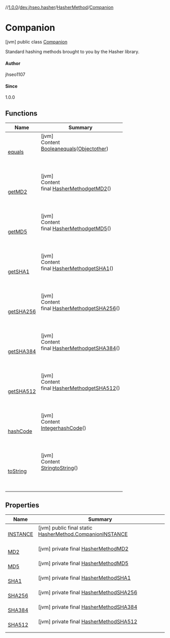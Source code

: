 //[1.0.0](../../../index.md)/[dev.jhseo.hasher](../../index.md)/[HasherMethod](../index.md)/[Companion](index.md)



# Companion  
 [jvm] public class [Companion](index.md)

Standard hashing methods brought to you by the Hasher library.



#### Author  


jhseo1107



#### Since  


1.0.0

   


## Functions  
  
|  Name|  Summary| 
|---|---|
| <a name="kotlin/Any/equals/#kotlin.Any?/PointingToDeclaration/"></a>[equals](index.md#%5Bkotlin%2FAny%2Fequals%2F%23kotlin.Any%3F%2FPointingToDeclaration%2F%5D%2FFunctions%2F-1209063571)| <a name="kotlin/Any/equals/#kotlin.Any?/PointingToDeclaration/"></a>[jvm]  <br>Content  <br>[Boolean](https://docs.oracle.com/javase/8/docs/api/java/lang/Boolean.html)[equals](index.md#%5Bkotlin%2FAny%2Fequals%2F%23kotlin.Any%3F%2FPointingToDeclaration%2F%5D%2FFunctions%2F-1209063571)([Object](https://docs.oracle.com/javase/8/docs/api/java/lang/Object.html)[other](index.md#%5Bkotlin%2FAny%2Fequals%2F%23kotlin.Any%3F%2FPointingToDeclaration%2F%5D%2FFunctions%2F-1209063571))  <br>  <br><br><br>
| <a name="dev.jhseo.hasher/HasherMethod.Companion/<get-MD2>/#/PointingToDeclaration/"></a>[getMD2](get-m-d2.md)| <a name="dev.jhseo.hasher/HasherMethod.Companion/<get-MD2>/#/PointingToDeclaration/"></a>[jvm]  <br>Content  <br>final [HasherMethod](../index.md)[getMD2](get-m-d2.md)()  <br>  <br><br><br>
| <a name="dev.jhseo.hasher/HasherMethod.Companion/<get-MD5>/#/PointingToDeclaration/"></a>[getMD5](get-m-d5.md)| <a name="dev.jhseo.hasher/HasherMethod.Companion/<get-MD5>/#/PointingToDeclaration/"></a>[jvm]  <br>Content  <br>final [HasherMethod](../index.md)[getMD5](get-m-d5.md)()  <br>  <br><br><br>
| <a name="dev.jhseo.hasher/HasherMethod.Companion/<get-SHA1>/#/PointingToDeclaration/"></a>[getSHA1](get-s-h-a1.md)| <a name="dev.jhseo.hasher/HasherMethod.Companion/<get-SHA1>/#/PointingToDeclaration/"></a>[jvm]  <br>Content  <br>final [HasherMethod](../index.md)[getSHA1](get-s-h-a1.md)()  <br>  <br><br><br>
| <a name="dev.jhseo.hasher/HasherMethod.Companion/<get-SHA256>/#/PointingToDeclaration/"></a>[getSHA256](get-s-h-a256.md)| <a name="dev.jhseo.hasher/HasherMethod.Companion/<get-SHA256>/#/PointingToDeclaration/"></a>[jvm]  <br>Content  <br>final [HasherMethod](../index.md)[getSHA256](get-s-h-a256.md)()  <br>  <br><br><br>
| <a name="dev.jhseo.hasher/HasherMethod.Companion/<get-SHA384>/#/PointingToDeclaration/"></a>[getSHA384](get-s-h-a384.md)| <a name="dev.jhseo.hasher/HasherMethod.Companion/<get-SHA384>/#/PointingToDeclaration/"></a>[jvm]  <br>Content  <br>final [HasherMethod](../index.md)[getSHA384](get-s-h-a384.md)()  <br>  <br><br><br>
| <a name="dev.jhseo.hasher/HasherMethod.Companion/<get-SHA512>/#/PointingToDeclaration/"></a>[getSHA512](get-s-h-a512.md)| <a name="dev.jhseo.hasher/HasherMethod.Companion/<get-SHA512>/#/PointingToDeclaration/"></a>[jvm]  <br>Content  <br>final [HasherMethod](../index.md)[getSHA512](get-s-h-a512.md)()  <br>  <br><br><br>
| <a name="kotlin/Any/hashCode/#/PointingToDeclaration/"></a>[hashCode](index.md#%5Bkotlin%2FAny%2FhashCode%2F%23%2FPointingToDeclaration%2F%5D%2FFunctions%2F-1209063571)| <a name="kotlin/Any/hashCode/#/PointingToDeclaration/"></a>[jvm]  <br>Content  <br>[Integer](https://docs.oracle.com/javase/8/docs/api/java/lang/Integer.html)[hashCode](index.md#%5Bkotlin%2FAny%2FhashCode%2F%23%2FPointingToDeclaration%2F%5D%2FFunctions%2F-1209063571)()  <br>  <br><br><br>
| <a name="kotlin/Any/toString/#/PointingToDeclaration/"></a>[toString](index.md#%5Bkotlin%2FAny%2FtoString%2F%23%2FPointingToDeclaration%2F%5D%2FFunctions%2F-1209063571)| <a name="kotlin/Any/toString/#/PointingToDeclaration/"></a>[jvm]  <br>Content  <br>[String](https://docs.oracle.com/javase/8/docs/api/java/lang/String.html)[toString](index.md#%5Bkotlin%2FAny%2FtoString%2F%23%2FPointingToDeclaration%2F%5D%2FFunctions%2F-1209063571)()  <br>  <br><br><br>


## Properties  
  
|  Name|  Summary| 
|---|---|
| <a name="dev.jhseo.hasher/HasherMethod.Companion/INSTANCE/#/PointingToDeclaration/"></a>[INSTANCE](index.md#%5Bdev.jhseo.hasher%2FHasherMethod.Companion%2FINSTANCE%2F%23%2FPointingToDeclaration%2F%5D%2FProperties%2F-1209063571)| <a name="dev.jhseo.hasher/HasherMethod.Companion/INSTANCE/#/PointingToDeclaration/"></a> [jvm] public final static [HasherMethod.Companion](index.md)[INSTANCE](index.md#%5Bdev.jhseo.hasher%2FHasherMethod.Companion%2FINSTANCE%2F%23%2FPointingToDeclaration%2F%5D%2FProperties%2F-1209063571)  <br>   <br>
| <a name="dev.jhseo.hasher/HasherMethod.Companion/MD2/#/PointingToDeclaration/"></a>[MD2](index.md#%5Bdev.jhseo.hasher%2FHasherMethod.Companion%2FMD2%2F%23%2FPointingToDeclaration%2F%5D%2FProperties%2F-1209063571)| <a name="dev.jhseo.hasher/HasherMethod.Companion/MD2/#/PointingToDeclaration/"></a> [jvm] private final [HasherMethod](../index.md)[MD2](index.md#%5Bdev.jhseo.hasher%2FHasherMethod.Companion%2FMD2%2F%23%2FPointingToDeclaration%2F%5D%2FProperties%2F-1209063571)  <br>   <br>
| <a name="dev.jhseo.hasher/HasherMethod.Companion/MD5/#/PointingToDeclaration/"></a>[MD5](index.md#%5Bdev.jhseo.hasher%2FHasherMethod.Companion%2FMD5%2F%23%2FPointingToDeclaration%2F%5D%2FProperties%2F-1209063571)| <a name="dev.jhseo.hasher/HasherMethod.Companion/MD5/#/PointingToDeclaration/"></a> [jvm] private final [HasherMethod](../index.md)[MD5](index.md#%5Bdev.jhseo.hasher%2FHasherMethod.Companion%2FMD5%2F%23%2FPointingToDeclaration%2F%5D%2FProperties%2F-1209063571)  <br>   <br>
| <a name="dev.jhseo.hasher/HasherMethod.Companion/SHA1/#/PointingToDeclaration/"></a>[SHA1](index.md#%5Bdev.jhseo.hasher%2FHasherMethod.Companion%2FSHA1%2F%23%2FPointingToDeclaration%2F%5D%2FProperties%2F-1209063571)| <a name="dev.jhseo.hasher/HasherMethod.Companion/SHA1/#/PointingToDeclaration/"></a> [jvm] private final [HasherMethod](../index.md)[SHA1](index.md#%5Bdev.jhseo.hasher%2FHasherMethod.Companion%2FSHA1%2F%23%2FPointingToDeclaration%2F%5D%2FProperties%2F-1209063571)  <br>   <br>
| <a name="dev.jhseo.hasher/HasherMethod.Companion/SHA256/#/PointingToDeclaration/"></a>[SHA256](index.md#%5Bdev.jhseo.hasher%2FHasherMethod.Companion%2FSHA256%2F%23%2FPointingToDeclaration%2F%5D%2FProperties%2F-1209063571)| <a name="dev.jhseo.hasher/HasherMethod.Companion/SHA256/#/PointingToDeclaration/"></a> [jvm] private final [HasherMethod](../index.md)[SHA256](index.md#%5Bdev.jhseo.hasher%2FHasherMethod.Companion%2FSHA256%2F%23%2FPointingToDeclaration%2F%5D%2FProperties%2F-1209063571)  <br>   <br>
| <a name="dev.jhseo.hasher/HasherMethod.Companion/SHA384/#/PointingToDeclaration/"></a>[SHA384](index.md#%5Bdev.jhseo.hasher%2FHasherMethod.Companion%2FSHA384%2F%23%2FPointingToDeclaration%2F%5D%2FProperties%2F-1209063571)| <a name="dev.jhseo.hasher/HasherMethod.Companion/SHA384/#/PointingToDeclaration/"></a> [jvm] private final [HasherMethod](../index.md)[SHA384](index.md#%5Bdev.jhseo.hasher%2FHasherMethod.Companion%2FSHA384%2F%23%2FPointingToDeclaration%2F%5D%2FProperties%2F-1209063571)  <br>   <br>
| <a name="dev.jhseo.hasher/HasherMethod.Companion/SHA512/#/PointingToDeclaration/"></a>[SHA512](index.md#%5Bdev.jhseo.hasher%2FHasherMethod.Companion%2FSHA512%2F%23%2FPointingToDeclaration%2F%5D%2FProperties%2F-1209063571)| <a name="dev.jhseo.hasher/HasherMethod.Companion/SHA512/#/PointingToDeclaration/"></a> [jvm] private final [HasherMethod](../index.md)[SHA512](index.md#%5Bdev.jhseo.hasher%2FHasherMethod.Companion%2FSHA512%2F%23%2FPointingToDeclaration%2F%5D%2FProperties%2F-1209063571)  <br>   <br>

